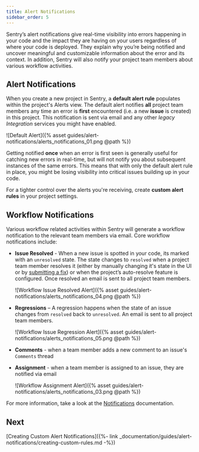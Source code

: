 ```yaml
---
title: Alert Notifications
sidebar_order: 5
---
```


Sentry’s alert notifications give real-time visibility into errors happening in your code and the impact they are having on your users regardless of where your code is deployed. They explain why you’re being notified and uncover meaningful and customizable information about the error and its context. In addition, Sentry will also notify your project team members about various workflow activities.

## **Alert Notifications**

When you create a new project in Sentry, a **default alert rule** populates within the project's Alerts view. The default alert notifies **all** project team members any time an error is **first** encountered (i.e. a new **issue** is created) in this project. This notification is sent via email and any other _legacy Integration_ services you might have enabled.

![Default Alert]({% asset guides/alert-notifications/alerts_notifications_01.png @path %})

Getting notified **once** when an error is first seen is generally useful for catching new errors in real-time, but will not notify you about subsequent instances of the same errors. This means that with only the default alert rule in place, you might be losing visibility into critical issues building up in your code.

For a tighter control over the alerts you're receiving, create **custom alert rules** in your project settings.

## **Workflow Notifications**

Various workflow related activities within Sentry will generate a workflow notification to the relevant team members via email. Core workflow notifications include:

- **Issue Resolved** - When a new issue is spotted in your code, its marked with an `unresolved` state. The state changes to `resolved` when a project team member resolves it (either by manually changing it's state in the UI or by [submitting a fix](https://docs.sentry.io/workflow/releases/?platform=browser#after-associating-commits)) or when the project’s auto-resolve feature is configured. Once resolved an email is sent to all project team members.

    ![Workflow Issue Resolved Alert]({% asset guides/alert-notifications/alerts_notifications_04.png @path %})

- **Regressions** –  A regression happens when the state of an issue changes from `resolved` back to `unresolved`. An email is sent to all project team members.

    ![Workflow Issue Regression Alert]({% asset guides/alert-notifications/alerts_notifications_05.png @path %})

- **Comments** - when a team member adds a new comment to an issue's `Comments` thread

- **Assignment** - when a team member is assigned to an issue, they are notified via email

    ![Workflow Assignment Alert]({% asset guides/alert-notifications/alerts_notifications_03.png @path %})

For more information, take a look at the [Notifications](https://docs.sentry.io/workflow/notifications/) documentation.

## Next

[Creating Custom Alert Notifications]({%- link _documentation/guides/alert-notifications/creating-custom-rules.md -%})
